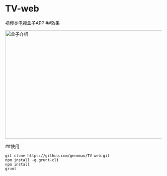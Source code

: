 # TV-web
视频类电视盒子APP 
##效果

<img src="https://github.com/genmmao/MarkdownPhotos/blob/master/tv-web/20160929_000704.gif" width="640" height="350" alt="盒子介绍"/>

##使用
```
git clone https://github.com/genmmao/TV-web.git
npm install -g grunt-cli
npm install
grunt
```